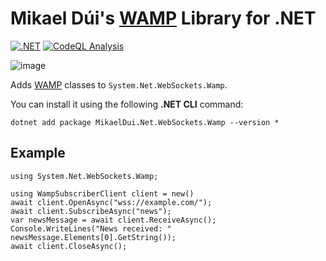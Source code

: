 
# Mikael Dúi's [WAMP][wamp] Library for .NET
[![.NET](https://github.com/mikaeldui/dotnet-net-websockets-wamp/actions/workflows/dotnet.yml/badge.svg)](https://github.com/mikaeldui/dotnet-net-websockets-wamp/actions/workflows/dotnet.yml)
[![CodeQL Analysis](https://github.com/mikaeldui/dotnet-net-websockets-wamp/actions/workflows/codeql-analysis.yml/badge.svg)](https://github.com/mikaeldui/dotnet-net-websockets-wamp/actions/workflows/codeql-analysis.yml)

![image](https://user-images.githubusercontent.com/3706841/149625415-709dd31c-425d-4421-9d60-5eb4757f83bd.png)


Adds [WAMP][wamp] classes to `System.Net.WebSockets.Wamp`.

You can install it using the following **.NET CLI** command:

    dotnet add package MikaelDui.Net.WebSockets.Wamp --version *
    
    
## Example

    using System.Net.WebSockets.Wamp;
    
    using WampSubscriberClient client = new()
    await client.OpenAsync("wss://example.com/");
    await client.SubscribeAsync("news");
    var newsMessage = await client.ReceiveAsync();
    Console.WriteLines("News received: " newsMessage.Elements[0].GetString());
    await client.CloseAsync();

[wamp]: https://github.com/wamp-proto/wamp-proto
